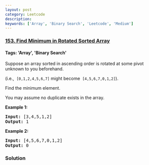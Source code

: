```yaml
---
layout: post
category: Leetcode
description: 
keywords: ['Array', 'Binary Search', 'Leetcode', 'Medium']
---
```

### [153. Find Minimum in Rotated Sorted Array](https://leetcode.com/problems/find-minimum-in-rotated-sorted-array)

#### Tags: 'Array', 'Binary Search'

<div class="content__u3I1 question-content__JfgR"><div><p>Suppose an array sorted in ascending order is rotated at some pivot unknown to you beforehand.</p>
<p>(i.e.,  <code>[0,1,2,4,5,6,7]</code> might become  <code>[4,5,6,7,0,1,2]</code>).</p>
<p>Find the minimum element.</p>
<p>You may assume no duplicate exists in the array.</p>
<p><strong>Example 1:</strong></p>
<pre><strong>Input:</strong> [3,4,5,1,2] 
<strong>Output:</strong> 1
</pre>
<p><strong>Example 2:</strong></p>
<pre><strong>Input:</strong> [4,5,6,7,0,1,2]
<strong>Output:</strong> 0
</pre>
</div></div>

### Solution
